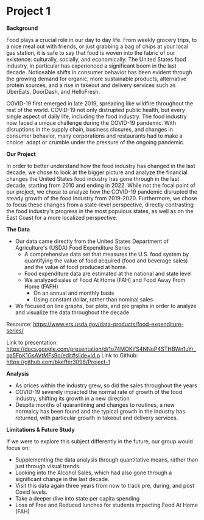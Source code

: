 # Project 1

**Background**

Food plays a crucial role in our day to day life. From weekly grocery trips, to a nice meal out with friends, or just grabbing a bag of chips at your local gas station, it is safe to say that food is woven into the fabric of our existence: culturally, socially, and economically. The United States food industry, in particular has experienced a significant boom in the last decade. Noticeable shifts in consumer behavior has been evident through the growing demand for organic, more sustainable products, alternative protein sources, and a rise in takeout and delivery services such as UberEats, DoorDash, and HelloFresh.

COVID-19 first emerged in late 2019, spreading like wildfire throughout the rest of the world. COVID-19 not only distrupted public health, but every single aspect of daily life, including the food industry. The food industry now faced a unique challenge during the COVID-19 pandemic. With disruptions in the supply chain, business closures, and changes in consumer behavior, many corporations and restaurants had to make a choice: adapt or crumble under the pressure of the ongoing pandemic.

**Our Project**

In order to better understand how the food industry has changed in the last decade, we chose to look at the bigger picture and analyze the financial changes the United States food industry has gone through in the last decade, starting from 2010 and ending in 2022. While not the focal point of our project, we chose to analyze how the COVID-19 pandemic disrupted the steady growth of the food industry from 2019-2020. Furthermore, we chose to focus these changes from a state-level perspective, directly contrasting the food industry's progress in the most populous states, as well as on the East Coast for a more localized perspective.

**The Data**

* Our data came directly from the United States Department of Agriculture's (USDA) Food Expenditure Series
    * A comprehensive data set that measures the U.S. food system by quantifying the  value of food acquired (food and beverage sales) and the value of food produced at home.
    * Food expenditure data are estimated at the national and state level
    * We analyzed sales of Food At Home (FAH) and Food Away From Home (FAFH) 
        * On an annual and monthly basis
        * Using constant dollar, rather than nominal sales
* We focused on line graphs, bar plots, and pie graphs in order to analyze and visualize the data throughout the decade.

Resource: https://www.ers.usda.gov/data-products/food-expenditure-series/

Link to presentation: https://docs.google.com/presentation/d/1o74MOKifS4NNoP4STHBWn1uYr_qa5FpK1GsAVtMFs9o/edit#slide=id.p 
Link to Github: https://github.com/bkeffer3098/Project-1

**Analysis**

* As prices within the industry grew, so did the sales throughout the years
* COVID-19 severely impacted the normal rate of growth of the food industry, shifting its growth in a new direction
* Despite months of quarantining and changes to routines, a new normalcy has been found and the typical growth in the industry has returned, with particular growth in takeout and delivery services.

**Limitations & Future Study**

If we were to explore this subject differently in the future, our group would focus on:
* Supplementing the data analysis through quantitative means, rather than just through visual trends.
* Looking into the Alcohol Sales, which had also gone through a significant change in the last decade.
* Visit this data again three years from now to track pre, during, and post Covid levels.
* Take a deeper dive into state per capita spending
* Loss of Free and Reduced lunches for students impacting Food At Home (FAH)



